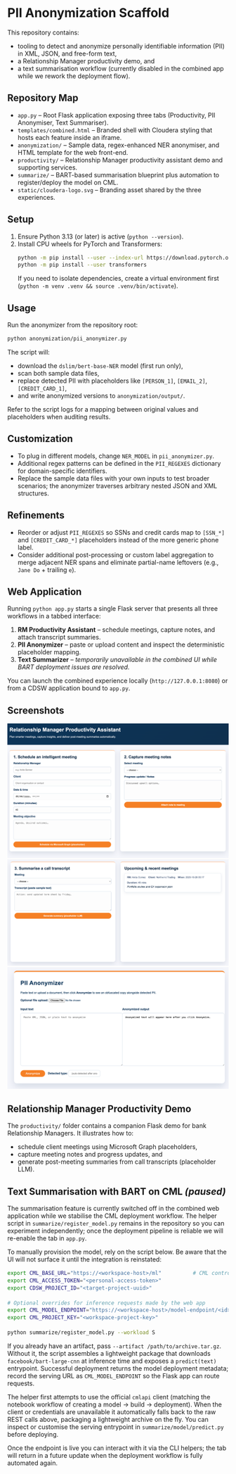 # PII Anonymization Scaffold

This repository contains:

- tooling to detect and anonymize personally identifiable information (PII) in XML, JSON, and free-form text,
- a Relationship Manager productivity demo, and
- a text summarisation workflow (currently disabled in the combined app while we rework the deployment flow).

## Repository Map

- `app.py` – Root Flask application exposing three tabs (Productivity, PII Anonymiser, Text Summariser).
- `templates/combined.html` – Branded shell with Cloudera styling that hosts each feature inside an iframe.
- `anonymization/` – Sample data, regex-enhanced NER anonymiser, and HTML template for the web front-end.
- `productivity/` – Relationship Manager productivity assistant demo and supporting services.
- `summarize/` – BART-based summarisation blueprint plus automation to register/deploy the model on CML.
- `static/cloudera-logo.svg` – Branding asset shared by the three experiences.

## Setup

1. Ensure Python 3.13 (or later) is active (`python --version`).
2. Install CPU wheels for PyTorch and Transformers:
   ```bash
   python -m pip install --user --index-url https://download.pytorch.org/whl/cpu torch
   python -m pip install --user transformers
   ```
   If you need to isolate dependencies, create a virtual environment first (`python -m venv .venv && source .venv/bin/activate`).

## Usage

Run the anonymizer from the repository root:

```bash
python anonymization/pii_anonymizer.py
```

The script will:

- download the `dslim/bert-base-NER` model (first run only),
- scan both sample data files,
- replace detected PII with placeholders like `[PERSON_1]`, `[EMAIL_2]`, `[CREDIT_CARD_1]`,
- and write anonymized versions to `anonymization/output/`.

Refer to the script logs for a mapping between original values and placeholders when auditing results.

## Customization

- To plug in different models, change `NER_MODEL` in `pii_anonymizer.py`.
- Additional regex patterns can be defined in the `PII_REGEXES` dictionary for domain-specific identifiers.
- Replace the sample data files with your own inputs to test broader scenarios; the anonymizer traverses arbitrary nested JSON and XML structures.

## Refinements

- Reorder or adjust `PII_REGEXES` so SSNs and credit cards map to `[SSN_*]` and `[CREDIT_CARD_*]` placeholders instead of the more generic phone label.
- Consider additional post-processing or custom label aggregation to merge adjacent NER spans and eliminate partial-name leftovers (e.g., `Jane Do` + trailing `e`).

## Web Application

Running `python app.py` starts a single Flask server that presents all three workflows in a tabbed interface:

1. **RM Productivity Assistant** – schedule meetings, capture notes, and attach transcript summaries.
2. **PII Anonymizer** – paste or upload content and inspect the deterministic placeholder mapping.
3. **Text Summarizer** – _temporarily unavailable in the combined UI while BART deployment issues are resolved._

You can launch the combined experience locally (`http://127.0.0.1:8080`) or from a CDSW application bound to `app.py`.

## Screenshots

![Combined toolkit landing page showing tab navigation](image.png)
![Productivity assistant dashboard with scheduling and notes forms](image-1.png)
![PII anonymizer web form with detected placeholder mapping](image-2.png)

## Relationship Manager Productivity Demo

The `productivity/` folder contains a companion Flask demo for bank Relationship
Managers. It illustrates how to:

- schedule client meetings using Microsoft Graph placeholders,
- capture meeting notes and progress updates, and
- generate post-meeting summaries from call transcripts (placeholder LLM).





## Text Summarisation with BART on CML _(paused)_

The summarisation feature is currently switched off in the combined web application while we stabilise the CML deployment workflow. The helper script in `summarize/register_model.py` remains in the repository so you can experiment independently; once the deployment pipeline is reliable we will re-enable the tab in `app.py`.

To manually provision the model, rely on the script below. Be aware that the UI will not surface it until the integration is reinstated:

```bash
export CML_BASE_URL="https://<workspace-host>/ml"          # CML control-plane base URL
export CML_ACCESS_TOKEN="<personal-access-token>"
export CDSW_PROJECT_ID="<target-project-uuid>"

# Optional overrides for inference requests made by the web app
export CML_MODEL_ENDPOINT="https://<workspace-host>/model-endpoint/<id>"
export CML_PROJECT_KEY="<workspace-project-key>"

python summarize/register_model.py --workload S
```

If you already have an artifact, pass `--artifact /path/to/archive.tar.gz`. Without it, the script assembles a lightweight package that downloads `facebook/bart-large-cnn` at inference time and exposes a `predict(text)` entrypoint. Successful deployment returns the model deployment metadata; record the serving URL as `CML_MODEL_ENDPOINT` so the Flask app can route requests.

The helper first attempts to use the official `cmlapi` client (matching the notebook workflow of creating a model → build → deployment). When the client or credentials are unavailable it automatically falls back to the raw REST calls above, packaging a lightweight archive on the fly. You can inspect or customise the serving entrypoint in `summarize/model/predict.py` before deploying.

Once the endpoint is live you can interact with it via the CLI helpers; the tab will return in a future update when the deployment workflow is fully automated again.

